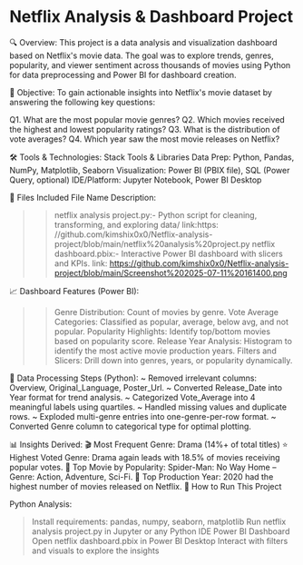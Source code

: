 # Netflix Analysis & Dashboard Project

🔍 Overview:
This project is a data analysis and visualization dashboard based on Netflix's movie data. The goal was to explore trends, genres, popularity, 
and viewer sentiment across thousands of movies using Python for data preprocessing and Power BI for dashboard creation.

🎯 Objective: 
To gain actionable insights into Netflix's movie dataset by answering the following key questions:

Q1. What are the most popular movie genres?
Q2. Which movies received the highest and lowest popularity ratings?
Q3. What is the distribution of vote averages?
Q4. Which year saw the most movie releases on Netflix?

🛠️ Tools & Technologies:
Stack	Tools & Libraries
Data Prep:	Python, Pandas, NumPy, Matplotlib, Seaborn
Visualization:	Power BI (PBIX file), SQL (Power Query, optional)
IDE/Platform:	Jupyter Notebook, Power BI Desktop

📁 Files Included
File Name	Description:
>> netflix analysis project.py:-	Python script for cleaning, transforming, and exploring data/
link:https: //github.com/kimshix0x0/Netflix-analysis-project/blob/main/netflix%20analysis%20project.py
>> netflix dashboard.pbix:-	Interactive Power BI dashboard with slicers and KPIs.
link: https://github.com/kimshix0x0/Netflix-analysis-project/blob/main/Screenshot%202025-07-11%20161400.png 

📈 Dashboard Features (Power BI):
>> Genre Distribution: Count of movies by genre.
>> Vote Average Categories: Classified as popular, average, below avg, and not popular.
>> Popularity Highlights: Identify top/bottom movies based on popularity score.
>> Release Year Analysis: Histogram to identify the most active movie production years.
>> Filters and Slicers: Drill down into genres, years, or popularity dynamically.

🧹 Data Processing Steps (Python):
~ Removed irrelevant columns: Overview, Original_Language, Poster_Url.
~ Converted Release_Date into Year format for trend analysis.
~ Categorized Vote_Average into 4 meaningful labels using quartiles.
~ Handled missing values and duplicate rows.
~ Exploded multi-genre entries into one-genre-per-row format.
~ Converted Genre column to categorical type for optimal plotting.

📊 Insights Derived:
🎬 Most Frequent Genre: Drama (14%+ of total titles)
⭐ Highest Voted Genre: Drama again leads with 18.5% of movies receiving popular votes.
🚀 Top Movie by Popularity: Spider-Man: No Way Home – Genre: Action, Adventure, Sci-Fi.
📆 Top Production Year: 2020 had the highest number of movies released on Netflix.
🏁 How to Run This Project

Python Analysis:
> Install requirements: pandas, numpy, seaborn, matplotlib
> Run netflix analysis project.py in Jupyter or any Python IDE
> Power BI Dashboard
> Open netflix dashboard.pbix in Power BI Desktop
> Interact with filters and visuals to explore the insights




